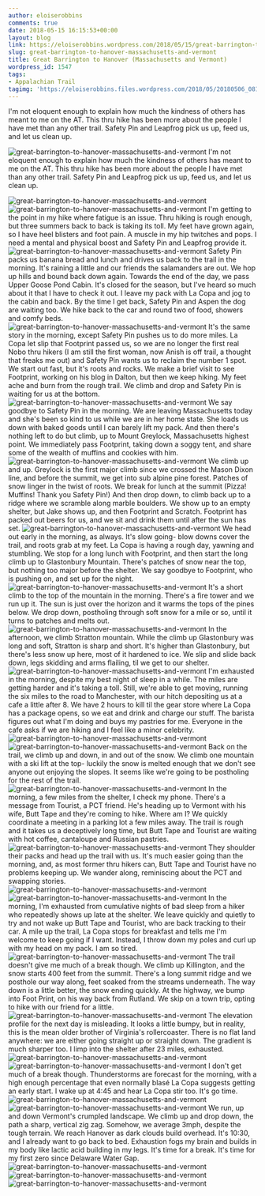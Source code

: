 ```yaml
---
author: eloiserobbins
comments: true
date: 2018-05-15 16:15:53+00:00
layout: blog
link: https://eloiserobbins.wordpress.com/2018/05/15/great-barrington-to-hanover-massachusetts-and-vermont/
slug: great-barrington-to-hanover-massachusetts-and-vermont
title: Great Barrington to Hanover (Massachusetts and Vermont)
wordpress_id: 1547
tags:
- Appalachian Trail
tagimg: 'https://eloiserobbins.files.wordpress.com/2018/05/20180506_081355.jpg'
---
```


I'm not eloquent enough to explain how much the kindness of others has meant to me on the AT. This thru hike has been more about the people I have met than any other trail. Safety Pin and Leapfrog pick us up, feed us, and let us clean up. 


![great-barrington-to-hanover-massachusetts-and-vermont](https://eloiserobbins.files.wordpress.com/2018/05/20180506_081355.jpg)
I'm not eloquent enough to explain how much the kindness of others has meant to me on the AT. This thru hike has been more about the people I have met than any other trail. Safety Pin and Leapfrog pick us up, feed us, and let us clean up. 

![great-barrington-to-hanover-massachusetts-and-vermont](https://eloiserobbins.files.wordpress.com/2018/05/20180507_114540.jpg)
![great-barrington-to-hanover-massachusetts-and-vermont](https://eloiserobbins.files.wordpress.com/2018/05/20180507_105742.jpg)
I'm getting to the point in my hike where fatigue is an issue. Thru hiking is rough enough, but three summers back to back is taking its toll. My feet have grown again, so I have heel blisters and foot pain. A muscle in my hip twitches and pops. I need a mental and physical boost and Safety Pin and Leapfrog provide it. 
![great-barrington-to-hanover-massachusetts-and-vermont](https://eloiserobbins.files.wordpress.com/2018/05/20180507_180519.jpg)
Safety Pin packs us banana bread and lunch and drives us back to the trail in the morning. It's raining a little and our friends the salamanders are out. We hop up hills and bound back down again. Towards the end of the day, we pass Upper Goose Pond Cabin. It's closed for the season, but I've heard so much about it that I have to check it out. I leave my pack with La Copa and jog to the cabin and back. By the time I get back, Safety Pin and Aspen the dog are waiting too. We hike back to the car and round two of food, showers and comfy beds. 
![great-barrington-to-hanover-massachusetts-and-vermont](https://eloiserobbins.files.wordpress.com/2018/05/20180508_072836.jpg)
It's the same story in the morning, except Safety Pin pushes us to do more miles. La Copa let slip that Footprint passed us, so we are no longer the first real Nobo thru hikers (I am still the first woman, now Anish is off trail, a thought that freaks me out) and Safety Pin wants us to reclaim the number 1 spot. We start out fast, but it's roots and rocks. We make a brief visit to see Footprint, working on his blog in Dalton, but then we keep hiking. My feet ache and burn from the rough trail. We climb and drop and Safety Pin is waiting for us at the bottom.
![great-barrington-to-hanover-massachusetts-and-vermont](https://eloiserobbins.files.wordpress.com/2018/05/20180508_110617.jpg)
We say goodbye to Safety Pin in the morning. We are leaving Massachusetts today and she's been so kind to us while we are in her home state. She loads us down with baked goods until I can barely lift my pack. And then there's nothing left to do but climb, up to Mount Greylock, Massachusetts highest point. We immediately pass Footprint, taking down a soggy tent, and share some of the wealth of muffins and cookies with him.
![great-barrington-to-hanover-massachusetts-and-vermont](https://eloiserobbins.files.wordpress.com/2018/05/20180508_114813.jpg)
We climb up and up. Greylock is the first major climb since we crossed the Mason Dixon line, and before the summit, we get into sub alpine pine forest. Patches of snow linger in the twist of roots. We break for lunch at the summit (Pizza! Muffins! Thank you Safety Pin!) And then drop down, to climb back up to a ridge where we scramble along marble boulders. We show up to an empty shelter, but Jake shows up, and then Footprint and Scratch. Footprint has packed out beers for us, and we sit and drink them until after the sun has set.
![great-barrington-to-hanover-massachusetts-and-vermont](https://eloiserobbins.files.wordpress.com/2018/05/20180508_132146.jpg)
We head out early in the morning, as always. It's slow going- blow downs cover the trail, and roots grab at my feet. La Copa is having a rough day, yawning and stumbling. We stop for a long lunch with Footprint, and then start the long climb up to Glastonbury Mountain. There's patches of snow near the top, but nothing too major before the shelter. We say goodbye to Footprint, who is pushing on, and set up for the night.
![great-barrington-to-hanover-massachusetts-and-vermont](https://eloiserobbins.files.wordpress.com/2018/05/20180508_133228.jpg)
It's a short climb to the top of the mountain in the morning. There's a fire tower and we run up it. The sun is just over the horizon and it warms the tops of the pines below. We drop down, postholing through soft snow for a mile or so, until it turns to patches and melts out.
![great-barrington-to-hanover-massachusetts-and-vermont](https://eloiserobbins.files.wordpress.com/2018/05/20180508_165939.jpg)
In the afternoon, we climb Stratton mountain. While the climb up Glastonbury was long and soft, Stratton is sharp and short. It's higher than Glastonbury, but there's less snow up here, most of it hardened to ice. We slip and slide back down, legs skidding and arms flailing, til we get to our shelter.
![great-barrington-to-hanover-massachusetts-and-vermont](https://eloiserobbins.files.wordpress.com/2018/05/20180510_060808.jpg)
I'm exhausted in the morning, despite my best night of sleep in a while. The miles are getting harder and it's taking a toll. Still, we're able to get moving, running the six miles to the road to Manchester, with our hitch depositing us at a cafe a little after 8. We have 2 hours to kill til the gear store where La Copa has a package opens, so we eat and drink and charge our stuff. The barista figures out what I'm doing and buys my pastries for me. Everyone in the cafe asks if we are hiking and I feel like a minor celebrity.
![great-barrington-to-hanover-massachusetts-and-vermont](https://eloiserobbins.files.wordpress.com/2018/05/20180510_060820.jpg)
![great-barrington-to-hanover-massachusetts-and-vermont](https://eloiserobbins.files.wordpress.com/2018/05/20180510_142857.jpg)
Back on the trail, we climb up and down, in and out of the snow. We climb one mountain with a ski lift at the top- luckily the snow is melted enough that we don't see anyone out enjoying the slopes. It seems like we're going to be postholing for the rest of the trail.
![great-barrington-to-hanover-massachusetts-and-vermont](https://eloiserobbins.files.wordpress.com/2018/05/20180511_165104.jpg)
In the morning, a few miles from the shelter, I check my phone. There's a message from Tourist, a PCT friend. He's heading up to Vermont with his wife, Butt Tape and they're coming to hike. Where am I? We quickly coordinate a meeting in a parking lot a few miles away. The trail is rough and it takes us a deceptively long time, but Butt Tape and Tourist are waiting with hot coffee, cantaloupe and Russian pastries. 
![great-barrington-to-hanover-massachusetts-and-vermont](https://eloiserobbins.files.wordpress.com/2018/05/20180509_085421.jpg)
They shoulder their packs and head up the trail with us. It's much easier going than the morning, and, as most former thru hikers can, Butt Tape and Tourist have no problems keeping up. We wander along, reminiscing about the PCT and swapping stories. 
![great-barrington-to-hanover-massachusetts-and-vermont](https://eloiserobbins.files.wordpress.com/2018/05/20180512_124120.jpg)
![great-barrington-to-hanover-massachusetts-and-vermont](https://eloiserobbins.files.wordpress.com/2018/05/20180512_171717.jpg)
In the morning, I'm exhausted from cumulative nights of bad sleep from a hiker who repeatedly shows up late at the shelter. We leave quickly and quietly to try and not wake up Butt Tape and Tourist, who are back tracking to their car. A mile up the trail, La Copa stops for breakfast and tells me I'm welcome to keep going if I want. Instead, I throw down my poles and curl up with my head on my pack. I am so tired.
![great-barrington-to-hanover-massachusetts-and-vermont](https://eloiserobbins.files.wordpress.com/2018/05/20180513_072952.jpg)
The trail doesn't give me much of a break though. We climb up Killington, and the snow starts 400 feet from the summit. There's a long summit ridge and we posthole our way along, feet soaked from the streams underneath. The way down is a little better, the snow ending quickly. At the highway, we bump into Foot Print, on his way back from Rutland. We skip on a town trip, opting to hike with our friend for a little.
![great-barrington-to-hanover-massachusetts-and-vermont](https://eloiserobbins.files.wordpress.com/2018/05/20180513_135326.jpg)
The elevation profile for the next day is misleading. It looks a little bumpy, but in reality, this is the mean older brother of Virginia's rollercoaster. There is no flat land anywhere: we are either going straight up or straight down. The gradient is much sharper too. I limp into the shelter after 23 miles, exhausted.
![great-barrington-to-hanover-massachusetts-and-vermont](https://eloiserobbins.files.wordpress.com/2018/05/20180514_063454.jpg)
![great-barrington-to-hanover-massachusetts-and-vermont](https://eloiserobbins.files.wordpress.com/2018/05/20180514_100450.jpg)
I don't get much of a break though. Thunderstorms are forecast for the morning, with a high enough percentage that even normally blasé La Copa suggests getting an early start. I wake up at 4:45 and hear La Copa stir too. It's go time.
![great-barrington-to-hanover-massachusetts-and-vermont](https://eloiserobbins.files.wordpress.com/2018/05/20180514_122822.jpg)
![great-barrington-to-hanover-massachusetts-and-vermont](https://eloiserobbins.files.wordpress.com/2018/05/20180514_163022.jpg)
We run, up and down Vermont's crumpled landscape. We climb up and drop down, the path a sharp, vertical zig zag. Somehow, we average 3mph, despite the tough terrain. We reach Hanover as dark clouds build overhead. It's 10:30, and I already want to go back to bed. Exhaustion fogs my brain and builds in my body like lactic acid building in my legs. It's time for a break. It's time for my first zero since Delaware Water Gap.
![great-barrington-to-hanover-massachusetts-and-vermont](https://eloiserobbins.files.wordpress.com/2018/05/20180515_053943.jpg)
![great-barrington-to-hanover-massachusetts-and-vermont](https://eloiserobbins.files.wordpress.com/2018/05/20180515_063809.jpg)
![great-barrington-to-hanover-massachusetts-and-vermont](https://eloiserobbins.files.wordpress.com/2018/05/20180515_102141.jpg)

